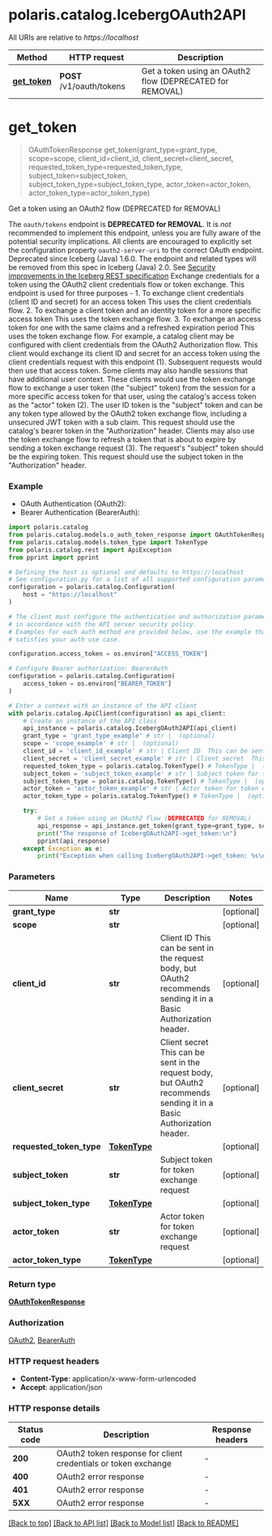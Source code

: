 <!--

 Licensed to the Apache Software Foundation (ASF) under one
 or more contributor license agreements.  See the NOTICE file
 distributed with this work for additional information
 regarding copyright ownership.  The ASF licenses this file
 to you under the Apache License, Version 2.0 (the
 "License"); you may not use this file except in compliance
 with the License.  You may obtain a copy of the License at

   http://www.apache.org/licenses/LICENSE-2.0

 Unless required by applicable law or agreed to in writing,
 software distributed under the License is distributed on an
 "AS IS" BASIS, WITHOUT WARRANTIES OR CONDITIONS OF ANY
 KIND, either express or implied.  See the License for the
 specific language governing permissions and limitations
 under the License.

-->
# polaris.catalog.IcebergOAuth2API

All URIs are relative to *https://localhost*

Method | HTTP request | Description
------------- | ------------- | -------------
[**get_token**](IcebergOAuth2API.md#get_token) | **POST** /v1/oauth/tokens | Get a token using an OAuth2 flow (DEPRECATED for REMOVAL)


# **get_token**
> OAuthTokenResponse get_token(grant_type=grant_type, scope=scope, client_id=client_id, client_secret=client_secret, requested_token_type=requested_token_type, subject_token=subject_token, subject_token_type=subject_token_type, actor_token=actor_token, actor_token_type=actor_token_type)

Get a token using an OAuth2 flow (DEPRECATED for REMOVAL)

The `oauth/tokens` endpoint is **DEPRECATED for REMOVAL**. It is _not_ recommended to implement this endpoint, unless you are fully aware of the potential security implications. All clients are encouraged to explicitly set the configuration property `oauth2-server-uri` to the correct OAuth endpoint. Deprecated since Iceberg (Java) 1.6.0. The endpoint and related types will be removed from this spec in Iceberg (Java) 2.0. See [Security improvements in the Iceberg REST specification](https://github.com/apache/iceberg/issues/10537)  Exchange credentials for a token using the OAuth2 client credentials flow or token exchange.  This endpoint is used for three purposes - 1. To exchange client credentials (client ID and secret) for an access token This uses the client credentials flow. 2. To exchange a client token and an identity token for a more specific access token This uses the token exchange flow. 3. To exchange an access token for one with the same claims and a refreshed expiration period This uses the token exchange flow.  For example, a catalog client may be configured with client credentials from the OAuth2 Authorization flow. This client would exchange its client ID and secret for an access token using the client credentials request with this endpoint (1). Subsequent requests would then use that access token.  Some clients may also handle sessions that have additional user context. These clients would use the token exchange flow to exchange a user token (the \"subject\" token) from the session for a more specific access token for that user, using the catalog's access token as the \"actor\" token (2). The user ID token is the \"subject\" token and can be any token type allowed by the OAuth2 token exchange flow, including a unsecured JWT token with a sub claim. This request should use the catalog's bearer token in the \"Authorization\" header.  Clients may also use the token exchange flow to refresh a token that is about to expire by sending a token exchange request (3). The request's \"subject\" token should be the expiring token. This request should use the subject token in the \"Authorization\" header.

### Example

* OAuth Authentication (OAuth2):
* Bearer Authentication (BearerAuth):

```python
import polaris.catalog
from polaris.catalog.models.o_auth_token_response import OAuthTokenResponse
from polaris.catalog.models.token_type import TokenType
from polaris.catalog.rest import ApiException
from pprint import pprint

# Defining the host is optional and defaults to https://localhost
# See configuration.py for a list of all supported configuration parameters.
configuration = polaris.catalog.Configuration(
    host = "https://localhost"
)

# The client must configure the authentication and authorization parameters
# in accordance with the API server security policy.
# Examples for each auth method are provided below, use the example that
# satisfies your auth use case.

configuration.access_token = os.environ["ACCESS_TOKEN"]

# Configure Bearer authorization: BearerAuth
configuration = polaris.catalog.Configuration(
    access_token = os.environ["BEARER_TOKEN"]
)

# Enter a context with an instance of the API client
with polaris.catalog.ApiClient(configuration) as api_client:
    # Create an instance of the API class
    api_instance = polaris.catalog.IcebergOAuth2API(api_client)
    grant_type = 'grant_type_example' # str |  (optional)
    scope = 'scope_example' # str |  (optional)
    client_id = 'client_id_example' # str | Client ID  This can be sent in the request body, but OAuth2 recommends sending it in a Basic Authorization header. (optional)
    client_secret = 'client_secret_example' # str | Client secret  This can be sent in the request body, but OAuth2 recommends sending it in a Basic Authorization header. (optional)
    requested_token_type = polaris.catalog.TokenType() # TokenType |  (optional)
    subject_token = 'subject_token_example' # str | Subject token for token exchange request (optional)
    subject_token_type = polaris.catalog.TokenType() # TokenType |  (optional)
    actor_token = 'actor_token_example' # str | Actor token for token exchange request (optional)
    actor_token_type = polaris.catalog.TokenType() # TokenType |  (optional)

    try:
        # Get a token using an OAuth2 flow (DEPRECATED for REMOVAL)
        api_response = api_instance.get_token(grant_type=grant_type, scope=scope, client_id=client_id, client_secret=client_secret, requested_token_type=requested_token_type, subject_token=subject_token, subject_token_type=subject_token_type, actor_token=actor_token, actor_token_type=actor_token_type)
        print("The response of IcebergOAuth2API->get_token:\n")
        pprint(api_response)
    except Exception as e:
        print("Exception when calling IcebergOAuth2API->get_token: %s\n" % e)
```



### Parameters


Name | Type | Description  | Notes
------------- | ------------- | ------------- | -------------
 **grant_type** | **str**|  | [optional] 
 **scope** | **str**|  | [optional] 
 **client_id** | **str**| Client ID  This can be sent in the request body, but OAuth2 recommends sending it in a Basic Authorization header. | [optional] 
 **client_secret** | **str**| Client secret  This can be sent in the request body, but OAuth2 recommends sending it in a Basic Authorization header. | [optional] 
 **requested_token_type** | [**TokenType**](TokenType.md)|  | [optional] 
 **subject_token** | **str**| Subject token for token exchange request | [optional] 
 **subject_token_type** | [**TokenType**](TokenType.md)|  | [optional] 
 **actor_token** | **str**| Actor token for token exchange request | [optional] 
 **actor_token_type** | [**TokenType**](TokenType.md)|  | [optional] 

### Return type

[**OAuthTokenResponse**](OAuthTokenResponse.md)

### Authorization

[OAuth2](../README.md#OAuth2), [BearerAuth](../README.md#BearerAuth)

### HTTP request headers

 - **Content-Type**: application/x-www-form-urlencoded
 - **Accept**: application/json

### HTTP response details

| Status code | Description | Response headers |
|-------------|-------------|------------------|
**200** | OAuth2 token response for client credentials or token exchange |  -  |
**400** | OAuth2 error response |  -  |
**401** | OAuth2 error response |  -  |
**5XX** | OAuth2 error response |  -  |

[[Back to top]](#) [[Back to API list]](../README.md#documentation-for-api-endpoints) [[Back to Model list]](../README.md#documentation-for-models) [[Back to README]](../README.md)

